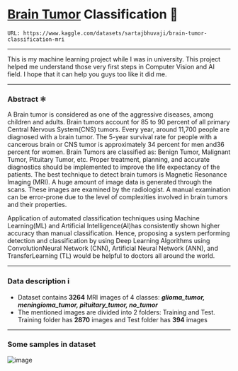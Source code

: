 # [Brain Tumor](https://www.kaggle.com/datasets/sartajbhuvaji/brain-tumor-classification-mri) Classification 🧠

`URL: https://www.kaggle.com/datasets/sartajbhuvaji/brain-tumor-classification-mri`

---
This is my machine learning project while I was in university. This project helped me understand those very first steps in Computer Vision and AI field. I hope that it can help you guys too like it did me.

---
### Abstract ⚛
A Brain tumor is considered as one of the aggressive diseases, among children and adults. Brain tumors account for 85 to 90 percent of all primary Central Nervous System(CNS) tumors. Every year, around 11,700 people are diagnosed with a brain tumor. The 5-year survival rate for people with a cancerous brain or CNS tumor is approximately 34 percent for men and36 percent for women. Brain Tumors are classified as: Benign Tumor, Malignant Tumor, Pituitary Tumor, etc. Proper treatment, planning, and accurate diagnostics should be implemented to improve the life expectancy of the patients. The best technique to detect brain tumors is Magnetic Resonance Imaging (MRI). A huge amount of image data is generated through the scans. These images are examined by the radiologist. A manual examination can be error-prone due to the level of complexities involved in brain tumors and their properties.

Application of automated classification techniques using Machine Learning(ML) and Artificial Intelligence(AI)has consistently shown higher accuracy than manual classification. Hence, proposing a system performing detection and classification by using Deep Learning Algorithms using ConvolutionNeural Network (CNN), Artificial Neural Network (ANN), and TransferLearning (TL) would be helpful to doctors all around the world.

---
### Data description ℹ
- Dataset contains **3264** MRI images of 4 classes: ***glioma_tumor, meningioma_tumor, pituitary_tumor, no_tumor***
- The mentioned images are divided into 2 folders: Training and Test. Training folder has **2870** images and Test folder has **394** images

---
### Some samples in dataset
![image](https://github.com/ZaQuyn/Brain_tumor_classification/assets/86569856/0194fbf0-e372-4d87-9877-1ebfae2b65b1)

